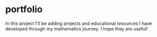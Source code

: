 # portfolio
In this project I'll be adding projects and educational resources I have developed through my mathematics journey. I hope they are useful!
